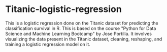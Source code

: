 # Titanic-logistic-regression

This is a logistic regression done on the Titanic dataset for predicting the classification survival in R. This is based on the course "Python for Data Science and Machine Learning Bootcamp" by Jose Portilla.
It involves visualizing the data present in the Titanic dataset, cleaning, reshaping, and training a logistic regression model on it.
